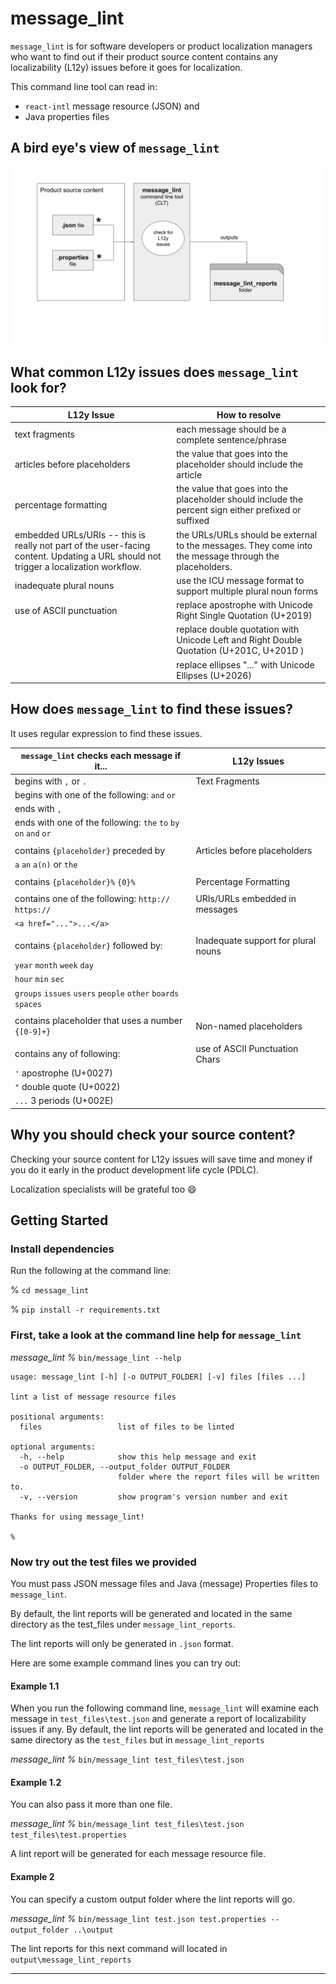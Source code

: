 # message_lint

`message_lint` is for software developers or product localization managers who want to 
find out if their product source content contains any localizability (L12y) issues 
before it goes for localization.


This command line tool can read in:
* `react-intl` message resource (JSON) and 
* Java properties files

## A bird eye's view of `message_lint`

![Alt text here](images/message_lint_diagram.svg)

## What common L12y issues does `message_lint` look for?

| L12y Issue                                                                                                                           | How to resolve                                                                                         |
|--------------------------------------------------------------------------------------------------------------------------------------|--------------------------------------------------------------------------------------------------------|
| text fragments                                                                                                                       | each message should be a complete sentence/phrase                                                      |
| articles before placeholders                                                                                                         | the value that goes into the placeholder should include the article                                    |
| percentage formatting                                                                                                                | the value that goes into the placeholder should include the percent sign either prefixed or suffixed   |
| embedded URLs/URIs -- this is really not part of the user-facing content. Updating a URL should not trigger a localization workflow. | the URLs/URLs should be external to the messages. They come into the message through the placeholders. |
| inadequate plural nouns                                                                                                              | use the ICU message format to support multiple plural noun forms                                       |
| use of ASCII punctuation                                                                                                             | replace apostrophe with Unicode Right Single Quotation (U+2019)                                        |
|                                                                                                                                      | replace double quotation with Unicode Left and Right Double Quotation (U+201C, U+201D )                |
|                                                                                                                                      | replace ellipses "..." with Unicode Ellipses (U+2026)                                                  |

## How does `message_lint` to find these issues?

It uses regular expression to find these issues.

| `message_lint` checks each message if it...                     | L12y Issues                         |
|-----------------------------------------------------------------|-------------------------------------|
| begins with `,` or `.`                                          | Text Fragments                      |
| begins with one of the following: `and` `or`                    |                                     |
| ends with `,`                                                   |                                     |
| ends with one of the following: `the` `to` `by` `on` `and` `or` |                                     |
|                                                                 |                                     |
| contains `{placeholder}` preceded by                            | Articles before placeholders        |   
| `a` `an` `a(n)` or `the`                                        |                                     |
|                                                                 |                                     |
| contains `{placeholder}%` `{0}%`                                | Percentage Formatting               |
|                                                                 |                                     |
| contains one of the following: `http://` `https://`             | URIs/URLs embedded in messages      | 
| `<a href="...">...</a>`                                         |                                     |
|                                                                 |                                     |
| contains `{placeholder}` followed by:                           | Inadequate support for plural nouns |
| `year` `month` `week` `day`                                     |                                     |
| `hour` `min` `sec`                                              |                                     |
| `groups` `issues` `users` `people` `other` `boards` `spaces`    |                                     |
|                                                                 |                                     |
| contains placeholder that uses a number `{[0-9]+}`              | Non-named placeholders              | 
|                                                                 |                                     |
| contains any of following:                                      | use of ASCII Punctuation Chars      |
| `'` apostrophe (U+0027)                                         |                                     |
| `"` double quote (U+0022)                                       |                                     | 
| `...` 3 periods (U+002E)                                        |                                     |


## Why you should check your source content?

Checking your source content for L12y issues will save time and money if you do it early 
in the product development life cycle (PDLC).

Localization specialists will be grateful too :smile:

## Getting Started

### Install dependencies

Run the following at the command line:

% `cd message_lint`

% `pip install -r requirements.txt`

### First, take a look at the command line help for `message_lint`

*message_lint %* `bin/message_lint --help`

```
usage: message_lint [-h] [-o OUTPUT_FOLDER] [-v] files [files ...]

lint a list of message resource files

positional arguments:
  files                 list of files to be linted

optional arguments:
  -h, --help            show this help message and exit
  -o OUTPUT_FOLDER, --output_folder OUTPUT_FOLDER
                        folder where the report files will be written to.
  -v, --version         show program's version number and exit

Thanks for using message_lint!

%
```

### Now try out the test files we provided

You must pass JSON message files and Java (message) Properties files to `message_lint`.

By default, the lint reports will be generated and located in the same directory 
as the test_files under `message_lint_reports`.

The lint reports will only be generated in `.json` format.

Here are some example command lines you can try out:

#### Example 1.1

When you run the following command line, `message_lint` will examine each message in `test_files\test.json` 
and generate a report of localizability issues if any. By default, the lint reports will be generated and located in 
the same directory as the `test_files` but in `message_lint_reports`

*message_lint %* `bin/message_lint test_files\test.json`

#### Example 1.2

You can also pass it more than one file.

*message_lint %* `bin/message_lint test_files\test.json test_files\test.properties`

A lint report will be generated for each message resource file.

#### Example 2

You can specify a custom output folder where the lint reports will go. 

*message_lint %* `bin/message_lint test.json test.properties --output_folder ..\output`

The lint reports for this next command will located in `output\message_lint_reports`


---
